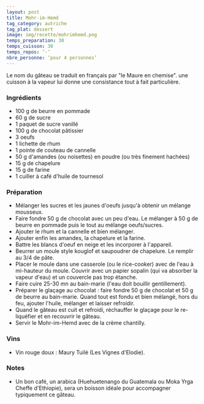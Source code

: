 ```yaml
---
layout: post
title: Mohr-im-Hemd
tag_category: autriche
tag_plat: dessert
image: img/recette/mohrimhemd.png
temps_preparation: 30
temps_cuisson: 30
temps_repos: ‘-‘
nbre_personne: ‘pour 4 personnes’
---
```

Le nom du gâteau se traduit en français par "le Maure en chemise". une cuisson à la vapeur lui donne une consistance tout à fait particulière.

### Ingrédients
* 100 g de beurre en pommade
* 60 g de sucre
* 1 paquet de sucre vanillé
* 100 g de chocolat pâtissier
* 3 oeufs
* 1 lichette de rhum
* 1 pointe de couteau de cannelle
* 50 g d'amandes (ou noisettes) en poudre (ou très finement hachées)  
* 15 g de chapelure
* 15 g de farine
* 1 cuiller à café d'huile de tournesol

### Préparation
* Mélanger les sucres et les jaunes d'oeufs jusqu'à obtenir un mélange mousseux.
* Faire fondre 50 g de chocolat avec un peu d'eau. Le mélanger à 50 g de beurre en pommade puis le tout au mélange oeufs/sucres.
* Ajouter le rhum et la cannelle et bien mélanger.
* Ajouter enfin les amandes, la chapelure et la farine.
* Battre les blancs d'oeuf en neige et les incorporer à l'appareil.
* Beurrer un moule style kouglof et saupoudrer de chapelure. Le remplir au 3/4 de pâte.
* Placer le moule dans une casserole (ou le rice-cooker) avec de l'eau à mi-hauteur du moule. Couvrir avec un papier sopalin (qui va absorber la vapeur d'eau) et un couvercle pas trop étanche.
* Faire cuire 25-30 mn au bain-marie (l'eau doit bouillir gentillement).
* Préparer le glaçage au chocolat : faire fondre 50 g de chocolat et 50 g de beurre au bain-marie. Quand tout est fondu et bien mélangé, hors du feu, ajouter l'huile, mélanger et laisser refroidir.
* Quand le gâteau est cuit et refroidi, réchauffer le glaçage pour le re-liquéfier et en recouvrir le gâteau.
* Servir le Mohr-im-Hemd avec de la crème chantilly.

### Vins
* Vin rouge doux : Maury Tuilé (Les Vignes d'Elodie).

### Notes
* Un bon café, un arabica (Huehuetenango du Guatemala ou Moka Yrga Cheffe d'Ethiopie), sera un boisson idéale pour accompagner typiquement ce gâteau.
